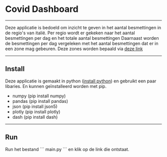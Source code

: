 <h1>Covid Dashboard</h1>

---
Deze applicatie is bedoeld om inzicht te geven in het aantal besmettingen in de regio's van italië.
Per regio wordt er gekeken naar het aantal besmettingen per dag en het totale aantal besmettingen
Daarnaast worden de besmettingen per dag vergeleken met het aantal besmettingen dat er in een zone mag gebeuren.
Deze zones worden bepaald via <a href='https://www.ticonsiglio.com/colori-regioni-regole-governo/'>deze link</a>

---
<h2>Install</h2>
Deze applicatie is gemaakt in python (<a href='https://www.python.org/downloads/'>install python</a>) en gebruikt een paar libaries. En kunnen geïnstalleerd worden met pip.

- numpy (pip install numpy)
- pandas (pip install pandas)
- json (pip install json5)
- plotly (pip install plotly)
- dash (pip install dash)

---
<h2>Run</h2>
Run het bestand
```
main.py
 ``` 
en klik op de link die ontstaat.

